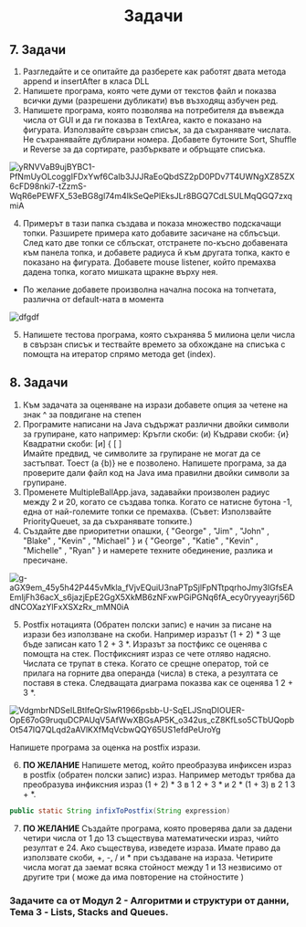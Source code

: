 <h1 align="center">Задачи</h1>

## 7. Задачи

1. Разгледайте и се опитайте да разберете как работят двата метода append и insertAfter в класа DLL
2. Напишете програма, която чете думи от текстов файл и показва всички думи (разрешени дубликати) във възходящ азбучен ред.
3. Напишете програма, която позволява на потребителя да въвежда числа от GUI и да ги показва в TextArea, както е показано на фигурата. Използвайте свързан списък, за да съхранявате числата. Не съхранявайте дублирани номера. Добавете бутоните Sort, Shuffle и Reverse за да сортирате, разбърквате и обръщате списъка.

![yRNVVaB9ujBYBC1-PfNmUyOLcoggIFDxYwf6CaIb3JJJRaEoQbdSZ2pD0PDv7T4UWNgXZ85ZX6cFD98nki7-tZzmS-WqR6ePEWFX_53eBG8gl74m4IkSeQePlEksJLr8BGQ7CdLSULMqQGQ7zxqmiA](https://github.com/rayagrigorova/tasks-data-structures/assets/72023155/db24f11f-fe05-422d-9b0c-53eebabd6233)

4. Примерът в тази папка създава и показа множество подскачащи топки. Разширете примера като добавите засичане на сблъсъци. След като две топки се сблъскат, отстранете по-късно добавената към панела топка, и добавете радиуса й към другата топка, както е показано на фигурата. Добавете mouse listener, който премахва дадена топка, когато мишката щракне върху нея.
- По желание добавете произволна начална посока на топчетата, различна от default-ната в момента

![dfgdf](https://github.com/rayagrigorova/tasks-data-structures/assets/72023155/cce39cd0-f885-4ffa-9208-4d33f6c52535)

5. Напишете тестова програма, която съхранява 5 милиона цели числа в свързан списък и тествайте времето за обхождане на списъка с помощта на итератор спрямо метода get (index).

## 8. Задачи

1. Към задачата за оценяване на изрази добавете опция за четене на знак ^  за повдигане на степен
2. Програмите написани на Java съдържат различни двойки символи за групиране, като например:
Кръгли скоби: (и)
Къдрави скоби: {и}
Квадратни скоби: [и] { [ ]  
Имайте предвид, че символите за групиране не могат да се застъпват. Тоест (a {b)} не е позволено. Напишете програма, за да проверите дали файл код на Java има правилни двойки символи за групиране.
3. Променете MultipleBallApp.java, задавайки произволен радиус между 2 и 20, когато се създава топка. Когато се натисне бутона -1, една от най-големите топки се премахва. (Съвет: Използвайте PriorityQueuet, за да съхранявате топките.)
4. Създайте две приоритетни опашки, { "George" , "Jim" , "John" , "Blake" , "Kevin" , "Michael" } и { "George" , "Katie" , "Kevin" , "Michelle" , "Ryan" } и намерете техните
обединение, разлика и пресичане.

![g-aGX9em_45y5h42P445vMkla_fVjvEQuiU3naPTpSjlFpNTtpqrhoJmy3IGfsEAEmIjFh36acX_s6jazjEpE2GgX5XkMB6zNFxwPGiPGNq6fA_ecy0ryyeayrj56DdNCOXazYlFxXSXzRx_mMN0iA](https://github.com/rayagrigorova/tasks-data-structures/assets/72023155/7c4e6ccc-7089-4f43-8d1c-8cad5f9c5f30)

5. Postfix нотацията (Обратен полски запис) е начин за писане на изрази без използване на скоби. Например изразът (1 + 2) * 3 ще бъде записан като 1 2 + 3 *. Изразът за постфикс се оценява с помощта на стек. Постфиксният израз се чете отляво надясно. Числата се трупат в стека. Когато се срещне оператор, той се прилага на горните два операнда (числа) в стека, а резултата се поставя в стека. Следващата диаграма показва как се оценява 1 2 + 3 *.

![VdgmbrNDSeILBtIfeQrSIwR1966psbb-U-SqELJSnqDIOUER-OpE67oG9ruquDCPAUqV5AfWwXBGsAP5K_o342us_cZ8KfLso5CTbUQopbOt547IQ7QLqd2aAVlKXfMqVcbwQQY65US1efdPeUroYg](https://github.com/rayagrigorova/tasks-data-structures/assets/72023155/04d6f5e6-fef7-4eee-aa6b-0c8fc5219792)

Напишете програма за оценка на postfix изрази.

6. **ПО ЖЕЛАНИЕ** Напишете метод, който преобразува инфиксен израз в postfix (обратен полски запис) израз. Например методът трябва да преобразува инфиксния израз (1 + 2) * 3 в 1 2 + 3 * и 2 * (1 + 3) в 2 1 3 + *.

```java
public static String infixToPostfix(String expression)
```

7. **ПО ЖЕЛАНИЕ** Създайте програма, която проверява дали за дадени четири числа от 1 до 13 съществува математически израз, чийто резултат е 24. Ако съществува, изведете израза. Имате право да използвате скоби, +, -, / и * при създаване на израза. Четирите числа могат да заемат всяка стойност между 1 и 13 незвисимо от другите три ( може да има повторение на стойностите )

### **Задачите са от Модул 2 - Алгоритми и структури от данни, Тема 3 - Lists, Stacks and Queues.**


